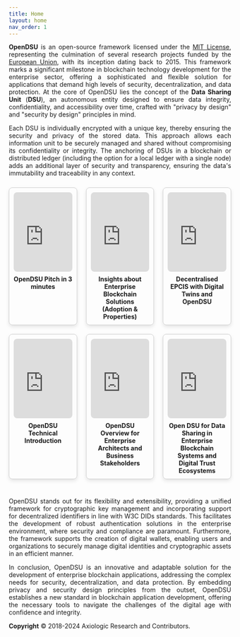 ```yaml
---
title: Home
layout: home
nav_order: 1
---
```


<p style='text-align: justify;'><b>OpenDSU</b> is an open-source framework licensed under the <a href="https://en.wikipedia.org/wiki/MIT_License">MIT License</a>, representing the culmination of several research projects funded by the <a href="https://european-union.europa.eu/">European Union</a>, with its inception dating back to 2015. This framework marks a significant milestone in blockchain technology development for the enterprise sector, offering a sophisticated and flexible solution for applications that demand high levels of security, decentralization, and data protection. At the core of OpenDSU lies the concept of the <b>Data Sharing Unit</b> (<b>DSU</b>), an autonomous entity designed to ensure data integrity, confidentiality, and accessibility over time, crafted with "privacy by design" and "security by design" principles in mind.
</p>

<p style='text-align: justify;'>Each DSU is individually encrypted with a unique key, thereby ensuring the security and privacy of the stored data. This approach allows each information unit to be securely managed and shared without compromising its confidentiality or integrity. The anchoring of DSUs in a blockchain or distributed ledger (including the option for a local ledger with a single node) adds an additional layer of security and transparency, ensuring the data's immutability and traceability in any context.
</p>



<html lang="en">
<head>
<meta charset="UTF-8">
<meta name="viewport" content="width=device-width, initial-scale=1.0">
<title>YouTube Video Cards</title>
<style>
  .row {
    display: flex;
    justify-content: center;
    align-items: stretch; /* Make items stretch vertically */
    flex-wrap: wrap;
    margin: 0 -10px;
  }
  .card {
    width: calc(33.33% - 20px); /* Adjusted width to accommodate 3 cards per row */
    border: 1px solid #ccc;
    border-radius: 8px;
    margin: 10px;
    padding: 10px;
    box-shadow: 0 4px 8px rgba(0, 0, 0, 0.1);
    box-sizing: border-box; /* Include padding and border in the width calculation */
    display: flex;
    flex-direction: column;
  }
  .card iframe {
    width: 100%;
    height: 180px;
    border: none;
    border-radius: 8px;
  }
  .title {
    font-size: 14px;
    font-weight: bold;
    margin-top: 8px;
    text-align: center; /* Center the title */
  }
</style>
</head>
<body>

<div class="row">
  <div class="card">
    <iframe src="https://www.youtube.com/embed/n6YiWk8t3W0?si=6l1jbqU3aq2Gf_IN" frameborder="0" allowfullscreen></iframe>
    <div class="title">OpenDSU Pitch in 3 minutes</div>
  </div>

  <div class="card">
    <iframe src="https://www.youtube.com/embed/RYxe61jE_J8?si=boFeN1F96bZQWeCD" frameborder="0" allowfullscreen></iframe>
    <div class="title">Insights about Enterprise Blockchain Solutions (Adoption & Properties)</div>
  </div>

  <div class="card">
    <iframe src="https://www.youtube.com/embed/tYjIfKK4TOQ?si=s9Ep9lFXx-H33sv6" frameborder="0" allowfullscreen></iframe>
    <div class="title">Decentralised EPCIS with Digital Twins and OpenDSU</div>
  </div>
</div>

<div class="row">
  <div class="card">
    <iframe src="https://www.youtube.com/embed/BB7XcK8Ptss?si=szd06PzJIvXtUx2w" frameborder="0" allowfullscreen></iframe>
    <div class="title">OpenDSU Technical Introduction</div>
  </div>

  <div class="card">
    <iframe src="https://www.youtube.com/embed/HCkeFXyeJxg?si=3eWIn8wbNRMlybUU" frameborder="0" allowfullscreen></iframe>
    <div class="title">OpenDSU Overview for Enterprise Architects and Business Stakeholders </div>
  </div>

  <div class="card">
    <iframe src="https://www.youtube.com/embed/0A3bGUAajrM?si=KSaBfEwnUbs8ADiD" frameborder="0" allowfullscreen></iframe>
    <div class="title">Open DSU for Data Sharing in Enterprise Blockchain Systems and Digital Trust Ecosystems</div>
  </div>
</div>

</body>
</html>



<br>



<p style='text-align: justify;'>OpenDSU stands out for its flexibility and extensibility, providing a unified framework for cryptographic key management and incorporating support for decentralized identifiers in line with W3C DIDs standards. This facilitates the development of robust authentication solutions in the enterprise environment, where security and compliance are paramount. Furthermore, the framework supports the creation of digital wallets, enabling users and organizations to securely manage digital identities and cryptographic assets in an efficient manner.
</p>

<p style='text-align: justify;'>In conclusion, OpenDSU is an innovative and adaptable solution for the development of enterprise blockchain applications, addressing the complex needs for security, decentralization, and data protection. By embedding privacy and security design principles from the outset, OpenDSU establishes a new standard in blockchain application development, offering the necessary tools to navigate the challenges of the digital age with confidence and integrity.
</p>









 **Copyright** © 2018-2024 Axiologic Research and Contributors.

